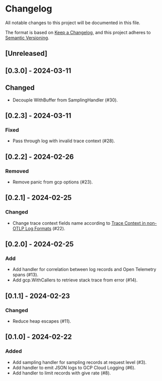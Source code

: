 # Changelog

All notable changes to this project will be documented in this file.

The format is based on [Keep a Changelog](https://keepachangelog.com/en/1.0.0/), and this project adheres
to [Semantic Versioning](https://semver.org/spec/v2.0.0.html).

## [Unreleased]

## [0.3.0] - 2024-03-11

## Changed

- Decouple WithBuffer from SamplingHandler (#30).

## [0.2.3] - 2024-03-11

### Fixed

- Pass through log with invalid trace context (#28).

## [0.2.2] - 2024-02-26

### Removed

- Remove panic from gcp options (#23).

## [0.2.1] - 2024-02-25

### Changed

- Change trace context fields name according to
[Trace Context in non-OTLP Log Formats](https://opentelemetry.io/docs/specs/otel/compatibility/logging_trace_context/) (#22).

## [0.2.0] - 2024-02-25

### Add

- Add handler for correlation between log records and Open Telemetry spans (#13).
- Add gcp.WithCallers to retrieve stack trace from error (#14).

## [0.1.1] - 2024-02-23

### Changed

- Reduce heap escapes (#11).

## [0.1.0] - 2024-02-22

### Added

- Add sampling handler for sampling records at request level (#3).
- Add handler to emit JSON logs to GCP Cloud Logging (#6).
- Add handler to limit records with give rate (#8).
